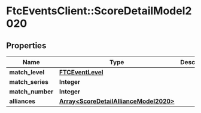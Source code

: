 # FtcEventsClient::ScoreDetailModel2020

## Properties
Name | Type | Description | Notes
------------ | ------------- | ------------- | -------------
**match_level** | [**FTCEventLevel**](FTCEventLevel.md) |  | [optional] 
**match_series** | **Integer** |  | [optional] 
**match_number** | **Integer** |  | [optional] 
**alliances** | [**Array&lt;ScoreDetailAllianceModel2020&gt;**](ScoreDetailAllianceModel2020.md) |  | [optional] 

